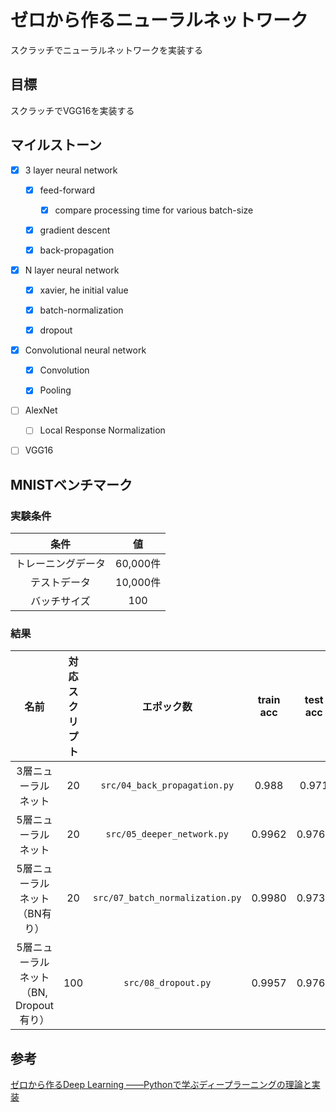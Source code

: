 # ゼロから作るニューラルネットワーク

スクラッチでニューラルネットワークを実装する

## 目標

スクラッチでVGG16を実装する

## マイルストーン

- [x] 3 layer neural network

  - [x] feed-forward

    - [x] compare processing time for various batch-size
  
  - [x] gradient descent
  
  - [x] back-propagation

- [x] N layer neural network
  
  - [x] xavier, he initial value

  - [x] batch-normalization

  - [x] dropout

- [x] Convolutional neural network

  - [x] Convolution

  - [x] Pooling

- [ ] AlexNet

  - [ ] Local Response Normalization

- [ ] VGG16


## MNISTベンチマーク

### 実験条件

|条件|値|
|:-:|:-:|
|トレーニングデータ|60,000件|
|テストデータ|10,000件|
|バッチサイズ|100|

### 結果

|名前|対応スクリプト|エポック数|train acc|test acc|
|:--:|:--:|:--:|:--:|:--:|
|3層ニューラルネット|20|`src/04_back_propagation.py`|0.988|0.971|
|5層ニューラルネット|20|`src/05_deeper_network.py`|0.9962|0.9768|
|5層ニューラルネット<br>（BN有り）|20|`src/07_batch_normalization.py`|0.9980|0.9737|
|5層ニューラルネット<br>（BN, Dropout有り）|100|`src/08_dropout.py`|0.9957|0.9767|

## 参考

[ゼロから作るDeep Learning ――Pythonで学ぶディープラーニングの理論と実装](https://www.oreilly.co.jp/books/9784873117584/)
